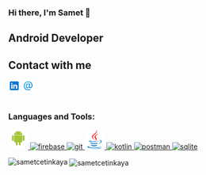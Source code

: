 ### Hi there, I'm Samet 👋

## Android Developer

## Contact with me

[<img height="24" width="24" align= "center" src="image/linkedin.png"/>][linkedln]
[<img height="24" width="24" align= "center" src="image/email.png"/>](mailto:samet.ctnky35@gmail.com)
<br />
<br />
<h3 align="left">Languages and Tools:</h3>
<p align="left"> <a href="https://developer.android.com" target="_blank" rel="noreferrer"> <img src="https://raw.githubusercontent.com/devicons/devicon/master/icons/android/android-original-wordmark.svg" alt="android" width="40" height="40"/> </a> <a href="https://firebase.google.com/" target="_blank" rel="noreferrer"> <img src="https://www.vectorlogo.zone/logos/firebase/firebase-icon.svg" alt="firebase" width="40" height="40"/> </a> <a href="https://git-scm.com/" target="_blank" rel="noreferrer"> <img src="https://www.vectorlogo.zone/logos/git-scm/git-scm-icon.svg" alt="git" width="40" height="40"/> </a> <a href="https://www.java.com" target="_blank" rel="noreferrer"> <img src="https://raw.githubusercontent.com/devicons/devicon/master/icons/java/java-original.svg" alt="java" width="40" height="40"/> </a> <a href="https://kotlinlang.org" target="_blank" rel="noreferrer"> <img src="https://www.vectorlogo.zone/logos/kotlinlang/kotlinlang-icon.svg" alt="kotlin" width="40" height="40"/> </a> <a href="https://postman.com" target="_blank" rel="noreferrer"> <img src="https://www.vectorlogo.zone/logos/getpostman/getpostman-icon.svg" alt="postman" width="40" height="40"/> </a> <a href="https://www.sqlite.org/" target="_blank" rel="noreferrer"> <img src="https://www.vectorlogo.zone/logos/sqlite/sqlite-icon.svg" alt="sqlite" width="40" height="40"/> </a> </p>

<p><img align="left" src="https://github-readme-stats.vercel.app/api/top-langs?username=yusufcancakmak&show_icons=true&locale=en&layout=compact" alt="sametcetinkaya" /></p>

<p>&nbsp;<img align="center" src="https://github-readme-stats.vercel.app/api?username=yusufcancakmak&show_icons=true&locale=en" alt="sametcetinkaya" /></p>

<br />


[linkedln]:https://www.linkedin.com/in/samet-cetinkaya
[medium]:https://medium.com/@samet.ctnky35
[twitter]:https://twitter.com/cetinkayasamet1

